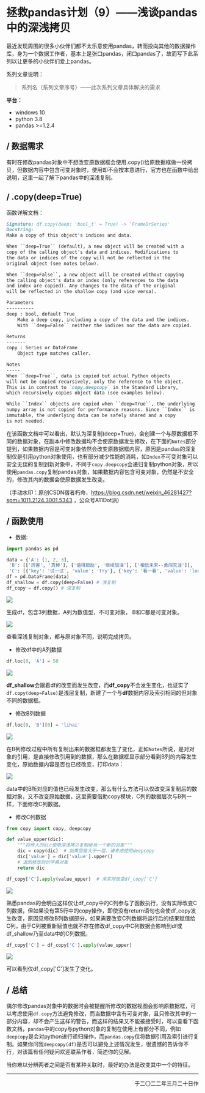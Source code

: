 # 拯救pandas计划（9）——浅谈pandas中的深浅拷贝

最近发现周围的很多小伙伴们都不太乐意使用pandas，转而投向其他的数据操作库，身为一个数据工作者，基本上是张口pandas，闭口pandas了，故而写下此系列以让更多的小伙伴们爱上pandas。

系列文章说明：

> 系列名（系列文章序号）——此次系列文章具体解决的需求

**平台：**

- windows 10
- python 3.8
- pandas >=1.2.4

## / 数据需求

有时在修改pandas对象中不想改变原数据框会使用.copy()给原数据框做一份拷贝，但数据内容中包含可变对象时，使用却不会按本意进行，官方也在函数中给出说明，这里一起了解下pandas中的深浅复制。

## / .copy(deep=True)

函数详解文档：

```markdown
Signature: df.copy(deep: 'bool_t' = True) -> 'FrameOrSeries'
Docstring:
Make a copy of this object's indices and data.

When ``deep=True`` (default), a new object will be created with a
copy of the calling object's data and indices. Modifications to
the data or indices of the copy will not be reflected in the
original object (see notes below).

When ``deep=False``, a new object will be created without copying
the calling object's data or index (only references to the data
and index are copied). Any changes to the data of the original
will be reflected in the shallow copy (and vice versa).

Parameters
----------
deep : bool, default True
    Make a deep copy, including a copy of the data and the indices.
    With ``deep=False`` neither the indices nor the data are copied.

Returns
-------
copy : Series or DataFrame
    Object type matches caller.

Notes
-----
When ``deep=True``, data is copied but actual Python objects
will not be copied recursively, only the reference to the object.
This is in contrast to `copy.deepcopy` in the Standard Library,
which recursively copies object data (see examples below).

While ``Index`` objects are copied when ``deep=True``, the underlying
numpy array is not copied for performance reasons. Since ``Index`` is
immutable, the underlying data can be safely shared and a copy
is not needed.
```

在该函数文档中可以看出，默认为深复制(deep=True)，会创建一个与原数据框不同的数据对象，在副本中修改数据均不会使原数据发生修改，在下面的`Notes`部分提到，如果数据内容是可变对象依然会改变原数据框内容，原因是pandas的深复制仅是引用python对象使用，也有部分减少性能的消耗，如`Index`不可变对象可以安全无误的复制到新对象中，不同于`copy.deepcopy`会递归复制python对象，所以使用`pandas.copy`复制pandas对象，如果数据内容包含可变对象，仍然是不安全的，修改其内的数据会使原数据发生改变。

（手动水印：原创CSDN宿者朽命，https://blog.csdn.net/weixin_46281427?spm=1011.2124.3001.5343 ，公众号A11Dot派)

## / 函数使用

- 数据:

```python
import pandas as pd

data = {'A': [1, 2, 3],
 'B': [['厉害', '真棒'], ['值得鼓励', '继续加油'], ['相信未来--勇闯天涯']],
 'C': [{'key': '试一试', 'value': 'try'}, {'key': '看一看', 'value': 'look'}, {'key': '拍一拍', 'value': 'tickle'}]}
df = pd.DataFrame(data)
df_shallow = df.copy(deep=False) # 浅复制
df_copy = df.copy() # 深复制
```

![](https://gitee.com/kangliz/pic-drawing-bed/raw/master/picture/wuxiu/pandas_9_2.png)

生成df，包含3列数据，A列为数值型，不可变对象， B和C都是可变对象。

![](./img/pandas_9_1.png)

查看深浅复制对象，都与原对象不同，说明完成拷贝。

- 修改df中的A列数据

```python
df.loc[0, 'A'] = 50
```

![](./img/pandas_9_3.png)

**df_shallow**会跟着df的改变而发生改变，而**df_copy**不会发生变化，也证实了`df.copy(deep=False)`是浅层复制，新建了一个与**df**数据内容及索引相同的但对象不同的数据框。

- 修改B列数据

```python
df.loc[0, 'B'][0] = 'lihai'
```

![](./img/pandas_9_4.png)

在B列修改过程中所有复制出来的数据框都发生了变化，正如`Notes`所说，是对对象的引用，是直接修改引用到的数据，那么在数据框显示部分看到B列的内容发生变化，原始数据内容是否也已经改变，打印data：

![](./img/pandas_9_5.png)

data中的B所对应的值也已经发生改变，那么有什么方法可以仅改变深复制后的数据对象，又不改变原始数据，这里需要借助copy模块，C列的数据层次与B列一样，下面修改C列数据。

- 修改C列数据

```python
from copy import copy, deepcopy

def value_upper(dic):
    """将传入的dic使用深浅拷贝复制给另一个新的对象"""
    dic = copy(dic)  # 如果层级大于一层，请考虑使用deepcopy
    dic['value'] = dic['value'].upper()
    # 返回修改后的字典对象
    return dic

df_copy['C'].apply(value_upper)  # 未实际改变df_copy['C']
```

![](https://gitee.com/kangliz/pic-drawing-bed/raw/master/picture/wuxiu/pandas_9_6.png)

熟悉pandas的会明白这样仅让df_copy中的C列参与了函数执行，没有实际改变C列数据，但如果没有第5行中的copy操作，即使没有return语句也会使df_copy发生改变，原因见修改B列数据部分。如果需要改变C列数据将运行后的结果赋值给C列，由于C列被重新赋值也就不存在修改df_copy中C列数据会影响到df或df_shallow乃至data中的C列数据。

```python
df_copy['C'] = df_copy['C'].apply(value_upper) 
```

![](./img/pandas_9_7.png)

可以看到仅df_copy['C']发生了变化。

## / 总结

偶尔修改pandas对象中的数据时会被提醒所修改的数据视图会影响原数据框，可以考虑使用`df.copy`方法避免修改，而当数据中含有可变对象，且只修改其中的一部分内容，却不会产生这样的警告，而这样的结果又不能被接受时，可以查看下函数文档，`pandas`中的copy与python对象的复制在使用上有部分不同，例如`deepcopy`是会对python进行递归操作，而`pandas.copy`仅将数据引用及索引进行复制。如果你问我`deepcopy(df)`是否可以避免上述情况发生，很遗憾的告诉你不行，对该篇有任何疑问欢迎联系作者，简述你的见解。

当你难以分辨两者之间是否有某种关联时，最好的办法是改变其中一个的特征。

---

<p align="right">于二〇二二年三月二十日作</p>
